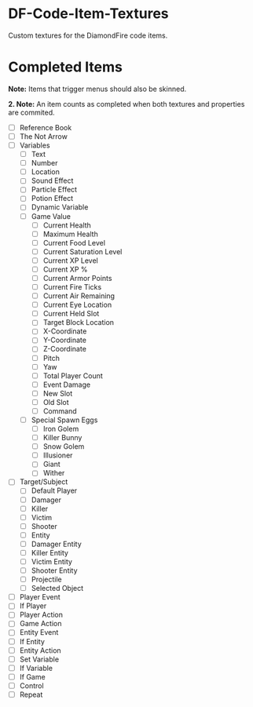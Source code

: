 # DF-Code-Item-Textures
Custom textures for the DiamondFire code items.
# Completed Items
**Note:** Items that trigger menus should also be skinned.

**2. Note:** An item counts as completed when both textures and properties are commited.

- [ ] Reference Book
- [ ] The Not Arrow
- [ ] Variables
  - [ ] Text
  - [ ] Number
  - [ ] Location
  - [ ] Sound Effect
  - [ ] Particle Effect
  - [ ] Potion Effect
  - [ ] Dynamic Variable
  - [ ] Game Value
    - [ ] Current Health
    - [ ] Maximum Health
    - [ ] Current Food Level
    - [ ] Current Saturation Level
    - [ ] Current XP Level
    - [ ] Current XP %
    - [ ] Current Armor Points
    - [ ] Current Fire Ticks
    - [ ] Current Air Remaining
    - [ ] Current Eye Location
    - [ ] Current Held Slot
    - [ ] Target Block Location
    - [ ] X-Coordinate
    - [ ] Y-Coordinate
    - [ ] Z-Coordinate
    - [ ] Pitch
    - [ ] Yaw
    - [ ] Total Player Count
    - [ ] Event Damage
    - [ ] New Slot
    - [ ] Old Slot
    - [ ] Command
  - [ ] Special Spawn Eggs
    - [ ] Iron Golem
    - [ ] Killer Bunny
    - [ ] Snow Golem
    - [ ] Illusioner
    - [ ] Giant
    - [ ] Wither
- [ ] Target/Subject
  - [ ] Default Player
  - [ ] Damager
  - [ ] Killer
  - [ ] Victim
  - [ ] Shooter
  - [ ] Entity
  - [ ] Damager Entity
  - [ ] Killer Entity
  - [ ] Victim Entity
  - [ ] Shooter Entity
  - [ ] Projectile
  - [ ] Selected Object
- [ ] Player Event
- [ ] If Player
- [ ] Player Action
- [ ] Game Action
- [ ] Entity Event
- [ ] If Entity
- [ ] Entity Action
- [ ] Set Variable
- [ ] If Variable
- [ ] If Game
- [ ] Control
- [ ] Repeat
